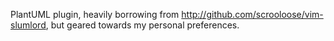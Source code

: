PlantUML plugin, heavily borrowing from http://github.com/scrooloose/vim-slumlord, but geared towards my personal preferences.
